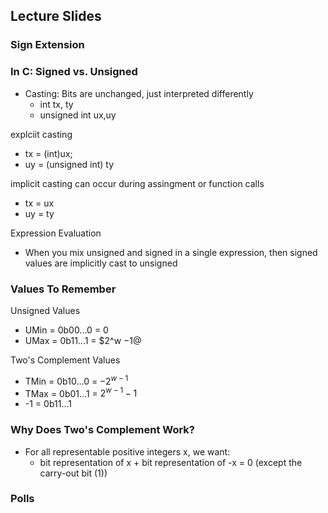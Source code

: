 ## Lecture Slides
### Sign Extension
### In C: Signed vs. Unsigned
- Casting: Bits are unchanged, just interpreted differently
    - int tx, ty
    - unsigned int ux,uy

explciit casting
- tx = (int)ux;
- uy = (unsigned int) ty

implicit casting can occur during assingment or function calls
- tx = ux
- uy = ty

Expression Evaluation
- When you mix unsigned and signed in a single expression, 
then signed values are implicitly cast to unsigned
### Values To Remember 
Unsigned Values
- UMin = 0b00...0 = 0
- UMax = 0b11...1 = $2^w −1@

Two's Complement Values
- TMin = 0b10...0 = $-2^{w-1}$
- TMax = 0b01...1 = $2^{w-1} - 1$
- -1 = 0b11...1
### Why Does Two's Complement Work?
- For all representable positive integers x, we want:
    - bit representation of x + bit representation of -x = 0 (except the carry-out bit (1))

### Polls